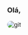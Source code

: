 ### Olá,
<!-- 🤙 -->

<div align="center">
<!--   <a href="https://github.com/yujiyc"> -->
<!--   <img align="left" height="100em" src="https://github-readme-stats.vercel.app/api/top-langs/?username=yujiyc&layout=compact&langs_count=7&theme=dark"/> -->
  <img align="left" alt="git" style="border-radius:50px;" src="https://thumbs.gfycat.com/BetterAmpleHamster-size_restricted.gif">
</div>
